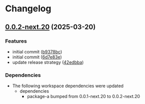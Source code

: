 # Changelog

## [0.0.2-next.20](https://github.com/obany/changelog/compare/package-b-0.0.1-next.20...package-b-0.0.2-next.20) (2025-03-20)


### Features

* initial commit ([b9378bc](https://github.com/obany/changelog/commit/b9378bc2766ab8c0f693c839d37e3e345eadde71))
* initial commit ([6d7e83e](https://github.com/obany/changelog/commit/6d7e83e5be444b7e470a04771efce6cb8de1ac4f))
* update release strategy ([42edbba](https://github.com/obany/changelog/commit/42edbba7ff7ca9b934bd982dca80d0329db0153b))


### Dependencies

* The following workspace dependencies were updated
  * dependencies
    * package-a bumped from 0.0.1-next.20 to 0.0.2-next.20
